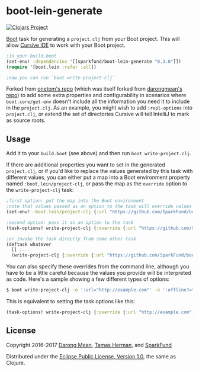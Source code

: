 # boot-lein-generate

[![Clojars Project](https://img.shields.io/clojars/v/sparkfund/boot-lein-generate.svg)](https://clojars.org/sparkfund/boot-lein-generate)

[Boot](https://github.com/boot-clj/boot) task for generating a `project.clj` from your Boot project.
This will allow [Cursive IDE](https://cursive-ide.com/) to work with your Boot project.

```clojure
;in your build.boot
(set-env! :dependencies '[[sparkfund/boot-lein-generate "0.3.0"]])
(require '[boot.lein :refer :all])

;now you can run `boot write-project-clj`
```

Forked from [onetom's repo](https://github.com/onetom/boot-lein-generate) (which was itself forked
from [darongmean's repo](https://github.com/darongmean/boot-lein-generate)) to add some extra
properties and configurability in scenarios where `boot.core/get-env` doesn't include all the
information you need it to include in the `project.clj`.  As an example, you might wish to add
`:repl-options` into `project.clj`, or extend the set of directories Cursive will tell IntelliJ to
mark as source roots.


## Usage

Add it to your `build.boot` (see above) and then run `boot write-project.clj`.

If there are additional properties you want to set in the generated `project.clj`, or if you'd like to replace the
values generated by this task with different values, you can either put a map into a Boot environment property
named `:boot.lein/project-clj`, or pass the map as the `override` option to the `write-project-clj` task:

```clojure
;first option: put the map into the Boot environment
;note that values passed as an option to the task will override values from this map
(set-env! :boot.lein/project-clj {:url "https://github.com/SparkFund/boot-lein-generate"})

;second option: pass it as an option to the task
(task-options! write-project-clj {:override {:url "https://github.com/SparkFund/boot-lein-generate"}})

;or invoke the task directly from some other task
(deftask whatever
  [] ;...
  (write-project-clj {:override {:url "https://github.com/SparkFund/boot-lein-generate"}}))
```

You can also specify these overrides from the command line, although you have to be a little
careful because the values you provide will be interpreted as code.  Here's a sample showing a few
different types of options:

```sh
$ boot write-project-clj -o ':url="http://example.com"' -o ':offline?=true' -o ':pedantic?=:abort'
```

This is equivalent to setting the task options like this:

```clojure
(task-options! write-project-clj {:override {:url "http://example.com", :offline? true, :pedantic? :abort}})
```

## License

Copyright 2016-2017
[Darong Mean](https://github.com/darongmean/boot-lein-generate),
[Tamas Herman](https://github.com/onetom/boot-lein-generate),
and [SparkFund](https://github.com/SparkFund/boot-lein-generate)

Distributed under the [Eclipse Public License, Version 1.0](LICENSE.md), the same as Clojure.
